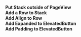 **Put Stack outside of PageView** <br>
**Add a Row to Stack** <br>
**Add Align to Row**<br> 
**Add Expanded to ElevatedButton**<br> 
**Add Padding to ElevatedButton** <br>

